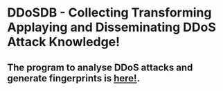 # DDoSDB - Collecting Transforming Applaying and Disseminating DDoS Attack Knowledge!

## The program to analyse DDoS attacks and generate fingerprints is [here!](https://github.com/jjsantanna/ddosdb/blob/master/src/ddos_dissector.py).